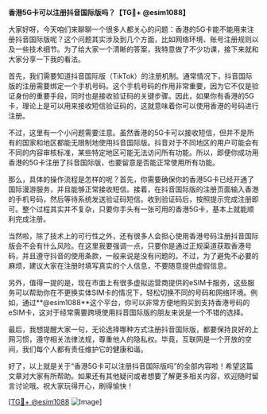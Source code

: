 **香港5G卡可以注册抖音国际版吗？【TG💪+ @esim1088】**

大家好呀，今天咱们来聊聊一个很多人都关心的问题：香港的5G卡能不能用来注册抖音国际版呢？这个问题其实涉及到几个方面，比如网络环境、账号注册规则以及一些技术细节。为了给大家一个清晰的答案，我特意做了不少功课，接下来就和大家分享一下我的看法。

首先，我们需要知道抖音国际版（TikTok）的注册机制。通常情况下，抖音国际版的注册需要绑定一个手机号码。这个手机号码的作用非常重要，因为它不仅是验证身份的重要手段，同时也是接收验证码的关键步骤。因此，如果你有香港的5G卡，理论上是可以用来接收短信验证码的，这就意味着你可以使用香港的号码进行注册。

不过，这里有一个小问题需要注意。虽然香港的5G卡可以接收短信，但并不是所有的国家和地区都能无限制地使用抖音国际版。抖音对于不同地区的用户可能会有不同的内容审核标准，某些特定地区可能无法访问所有功能。所以，即便你成功用香港的5G卡注册了抖音国际版，也要留意是否能正常使用所有功能。

那么，具体的操作流程是怎样的呢？首先，你需要确保你的香港5G卡已经开通了国际漫游服务，并且能够正常接收短信。接着，在抖音国际版的注册页面输入香港的手机号码，然后等待系统发送验证码短信。收到验证码后，按照提示完成注册即可。整个过程其实并不复杂，只要你手头有一张可用的香港5G卡，基本上就能顺利完成注册。

当然啦，除了技术上的可行性之外，还有很多人会担心使用香港号码注册抖音国际版会不会有什么风险。在这里我要强调一点，只要你是通过正规渠道获取香港号码，并且遵守抖音的使用条款，一般来说是没有问题的。不过，为了避免不必要的麻烦，建议大家在注册时填写真实的个人信息，不要随意提供虚假信息。

另外，值得一提的是，现在市面上有很多虚拟运营商提供的eSIM卡服务，这些服务可以帮助你在不更换实体SIM卡的情况下，轻松切换不同的号码和网络环境。例如，通过**@esim1088**这个平台，你可以非常方便地购买到支持香港号码的eSIM卡，这对于经常需要跨境使用抖音国际版的朋友来说是一个不错的选择。

最后，我想提醒大家一句，无论选择哪种方式注册抖音国际版，都要保持良好的上网习惯，遵守相关法律法规，尊重他人的隐私权。毕竟，互联网是一个开放的空间，我们每个人都有责任维护它的健康和谐。

好了，以上就是关于“香港5G卡可以注册抖音国际版吗”的全部内容啦！希望这篇文章对大家有所帮助。如果还有其他疑问或者想要了解更多相关内容，欢迎随时留言讨论哦。祝大家玩得开心，刷得愉快！

[[TG💪+ @esim1088](https://t.me/s/esim1088) ![Image](https://i.postimg.cc/4NQfJmqS/Snipaste-2025-05-13-00-14-12.png)]